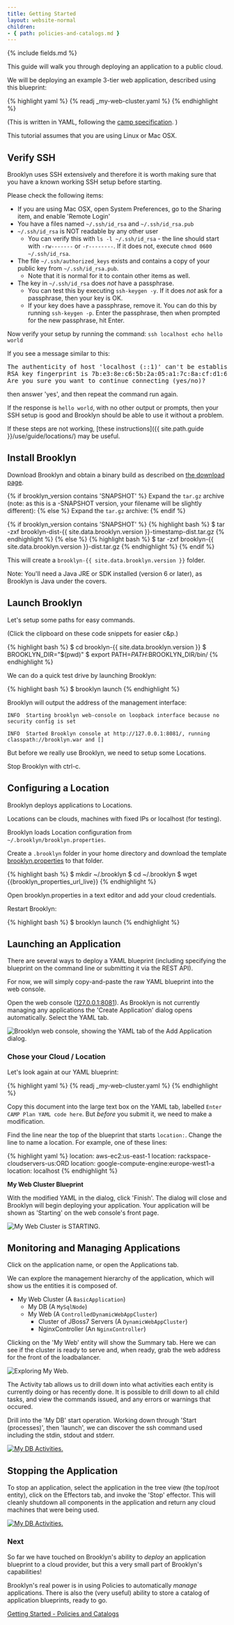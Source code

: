 ```yaml
---
title: Getting Started
layout: website-normal
children:
- { path: policies-and-catalogs.md }
---
```


{% include fields.md %}

This guide will walk you through deploying an application to a public cloud.

We will be deploying an example 3-tier web application, described using this blueprint: 

{% highlight yaml %}
{% readj _my-web-cluster.yaml %}
{% endhighlight %}

(This is written in YAML, following the [camp specification](https://www.oasis-open.org/committees/camp/). )

This tutorial assumes that you are using Linux or Mac OSX.


## Verify SSH

Brooklyn uses SSH extensively and therefore it is worth making sure that you have a known working SSH setup before
starting.

Please check the following items:

- If you are using Mac OSX, open System Preferences, go to the Sharing item, and enable 'Remote Login'
- You have a files named `~/.ssh/id_rsa` and `~/.ssh/id_rsa.pub`
- `~/.ssh/id_rsa` is NOT readable by any other user
  - You can verify this with `ls -l ~/.ssh/id_rsa` - the line should start with `-rw-------` or `-r--------`. If it
    does not, execute `chmod 0600 ~/.ssh/id_rsa`.
- The file `~/.ssh/authorized_keys` exists and contains a copy of your public key from `~/.ssh/id_rsa.pub`.
  - Note that it is normal for it to contain other items as well.
- The key in `~/.ssh/id_rsa` does *not* have a passphrase.
  - You can test this by executing `ssh-keygen -y`. If it does *not* ask for a passphrase, then your key is OK.
  - If your key does have a passphrase, remove it. You can do this by running `ssh-keygen -p`. Enter the passphrase,
    then when prompted for the new passphrase, hit Enter.

Now verify your setup by running the command: `ssh localhost echo hello world`

If you see a message similar to this:

<pre>
The authenticity of host 'localhost (::1)' can't be established.
RSA key fingerprint is 7b:e3:8e:c6:5b:2a:05:a1:7c:8a:cf:d1:6a:83:c2:ad.
Are you sure you want to continue connecting (yes/no)?
</pre>

then answer 'yes', and then repeat the command run again.

If the response is `hello world`, with no other output or prompts, then your SSH setup is good and Brooklyn should be
able to use it without a problem.

If these steps are not working, [these instructions]({{ site.path.guide }}/use/guide/locations/) may be
useful.


## Install Brooklyn

Download Brooklyn and obtain a binary build as described on [the download page]({{site.path.website}}/download.html).

{% if brooklyn_version contains 'SNAPSHOT' %}
Expand the `tar.gz` archive (note: as this is a -SNAPSHOT version, your filename will be slightly different):
{% else %}
Expand the `tar.gz` archive:
{% endif %}

{% if brooklyn_version contains 'SNAPSHOT' %}
{% highlight bash %}
$ tar -zxf brooklyn-dist-{{ site.data.brooklyn.version }}-timestamp-dist.tar.gz
{% endhighlight %}
{% else %}
{% highlight bash %}
$ tar -zxf brooklyn-{{ site.data.brooklyn.version }}-dist.tar.gz
{% endhighlight %}
{% endif %}

This will create a `brooklyn-{{ site.data.brooklyn.version }}` folder.

Note: You'll need a Java JRE or SDK installed (version 6 or later), as Brooklyn is Java under the covers.

## Launch Brooklyn

Let's setup some paths for easy commands.

(Click the clipboard on these code snippets for easier c&p.)

{% highlight bash %}
$ cd brooklyn-{{ site.data.brooklyn.version }}
$ BROOKLYN_DIR="$(pwd)"
$ export PATH=$PATH:$BROOKLYN_DIR/bin/
{% endhighlight %}

We can do a quick test drive by launching Brooklyn:

{% highlight bash %}
$ brooklyn launch
{% endhighlight %}

Brooklyn will output the address of the management interface:


`INFO  Starting brooklyn web-console on loopback interface because no security config is set`

`INFO  Started Brooklyn console at http://127.0.0.1:8081/, running classpath://brooklyn.war and []`

But before we really use Brooklyn, we need to setup some Locations.
 
Stop Brooklyn with ctrl-c.

## Configuring a Location

Brooklyn deploys applications to Locations.

Locations can be clouds, machines with fixed IPs or localhost (for testing).

Brooklyn loads Location configuration  from `~/.brooklyn/brooklyn.properties`. 

Create a `.brooklyn` folder in your home directory and download the template [brooklyn.properties]({{brooklyn_properties_url_path}}) to that folder.

{% highlight bash %}
$ mkdir ~/.brooklyn
$ cd ~/.brooklyn
$ wget {{brooklyn_properties_url_live}}
{% endhighlight %}

Open brooklyn.properties in a text editor and add your cloud credentials.

Restart Brooklyn:

{% highlight bash %}
$ brooklyn launch
{% endhighlight %}

## Launching an Application

There are several ways to deploy a YAML blueprint (including specifying the blueprint on the command line or submitting it via the REST API).

For now, we will simply copy-and-paste the raw YAML blueprint into the web console.

Open the web console ([127.0.0.1:8081](http://127.0.0.1:8081)). As Brooklyn is not currently managing any applications the 'Create Application' dialog opens automatically. Select the YAML tab.

![Brooklyn web console, showing the YAML tab of the Add Application dialog.](images/add-application-modal-yaml.png)


### Chose your Cloud / Location

Let's look again at our YAML blueprint:

{% highlight yaml %}
{% readj _my-web-cluster.yaml %}
{% endhighlight %}

Copy this document into the large text box on the YAML tab, labelled `Enter CAMP Plan YAML code here`. But *before* you
submit it, we need to make a modification.

Find the line near the top of the blueprint that starts `location:`. Change the line to name a location. For example,
one of these lines:

{% highlight yaml %}
location: aws-ec2:us-east-1
location: rackspace-cloudservers-us:ORD
location: google-compute-engine:europe-west1-a
location: localhost
{% endhighlight %}

**My Web Cluster Blueprint**

With the modified YAML in the dialog, click 'Finish'. The dialog will close and Brooklyn will begin deploying your
application. Your application will be shown as 'Starting' on the web console's front page.

![My Web Cluster is STARTING.](images/my-web-cluster-starting.png)


## Monitoring and Managing Applications

Click on the application name, or open the Applications tab.

We can explore the management hierarchy of the application, which will show us the entities it is composed of.

 * My Web Cluster (A `BasicApplication`)
     * My DB (A `MySqlNode`)
     * My Web (A `ControlledDynamicWebAppCluster`)
        * Cluster of JBoss7 Servers (A `DynamicWebAppCluster`)
        * NginxController (An `NginxController`)



Clicking on the 'My Web' entity will show the Summary tab. Here we can see if the cluster is ready to serve and, when ready, grab the web address for the front of the loadbalancer.

![Exploring My Web.](images/my-web.png)


The Activity tab allows us to drill down into what activities each entity is currently doing or has recently done. It is possible to drill down to all child tasks, and view the commands issued, and any errors or warnings that occured.

Drill into the 'My DB' start operation. Working down through  'Start (processes)', then 'launch', we can discover the ssh command used including the stdin, stdout and stderr.

[![My DB Activities.](images/my-db-activities.png)](images/my-db-activities-large.png)


## Stopping the Application

To stop an application, select the application in the tree view (the top/root entity), click on the Effectors tab, and invoke the 'Stop' effector. This will cleanly shutdown all components in the application and return any cloud machines that were being used.

[![My DB Activities.](images/my-web-cluster-stop-confirm.png)](images/my-web-cluster-stop-confirm-large.png)


### Next 

So far we have touched on Brooklyn's ability to *deploy* an application blueprint to a cloud provider, but this a very small part of Brooklyn's capabilities!

Brooklyn's real power is in using Policies to automatically *manage* applications. There is also the (very useful) ability to store a catalog of application blueprints, ready to go.

[Getting Started - Policies and Catalogs](policies-and-catalogs.html)
